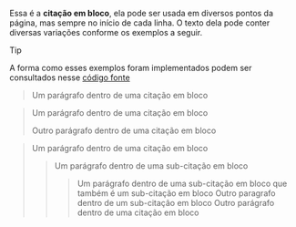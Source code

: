 Essa é a **citação em bloco**, ela pode ser usada em diversos pontos da página, mas sempre no início de cada linha. O texto dela pode conter diversas variações conforme os exemplos a seguir.

>[!TIP]
>A forma como esses exemplos foram implementados podem ser consultados nesse [código fonte](https://github.com/eportella/markdown-to-html-builder/tree/main/blockquote/README.md)

> Um parágrafo dentro de uma citação em bloco

> Um parágrafo dentro de uma citação em bloco
>
> Outro parágrafo dentro de uma citação em bloco

> Um parágrafo dentro de uma citação em bloco
>> Um parágrafo dentro de uma sub-citação em bloco
>>> Um parágrafo dentro de uma sub-citação em bloco que também é um sub-citação em bloco
>> Outro paragrafo dentro de um sub-citação em bloco
> Outro parágrafo dentro de uma citação em bloco

